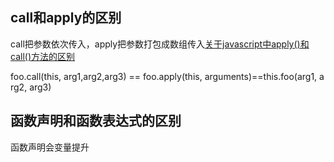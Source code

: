 ## call和apply的区别

call把参数依次传入，apply把参数打包成数组传入[关于javascript中apply()和call()方法的区别](https://www.cnblogs.com/fighting_cp/archive/2010/09/20/1831844.html)

foo.call(this, arg1,arg2,arg3) == foo.apply(this, arguments)==this.foo(arg1, arg2, arg3)

## 函数声明和函数表达式的区别

函数声明会变量提升